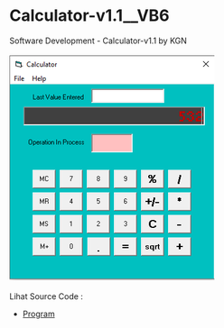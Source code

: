 # Calculator-v1.1__VB6
Software Development - Calculator-v1.1 by KGN<br><br>
<img src="https://github.com/RizkyKhapidsyah/Calculator-v1.1__VB6/blob/main/result/001.PNG"><br><br>
Lihat Source Code : <br>
- <a href="https://github.com/RizkyKhapidsyah/Calculator-v1.1__VB6/blob/main/calc.frm">Program</a>
